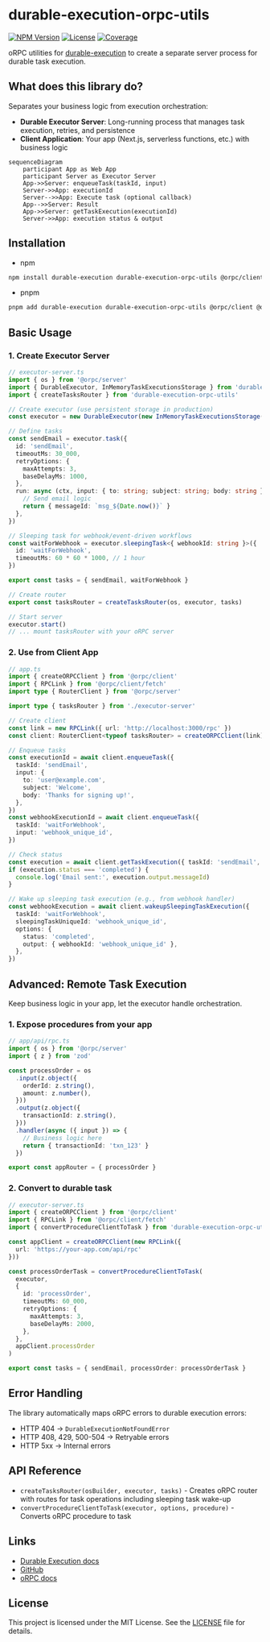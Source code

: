 # durable-execution-orpc-utils

[![NPM Version](https://img.shields.io/npm/v/durable-execution-orpc-utils)](https://www.npmjs.com/package/durable-execution-orpc-utils)
[![License](https://img.shields.io/npm/l/durable-execution-orpc-utils)](https://github.com/gpahal/durable-execution/blob/main/LICENSE)
[![Coverage](https://img.shields.io/codecov/c/github/gpahal/durable-execution/main?flag=durable-execution-orpc-utils)](https://codecov.io/gh/gpahal/durable-execution?flag=durable-execution-orpc-utils)

oRPC utilities for [durable-execution](https://gpahal.github.io/durable-execution) to create a
separate server process for durable task execution.

## What does this library do?

Separates your business logic from execution orchestration:

- **Durable Executor Server**: Long-running process that manages task execution, retries, and
  persistence
- **Client Application**: Your app (Next.js, serverless functions, etc.) with business logic

```mermaid
sequenceDiagram
    participant App as Web App
    participant Server as Executor Server
    App->>Server: enqueueTask(taskId, input)
    Server->>App: executionId
    Server-->>App: Execute task (optional callback)
    App-->>Server: Result
    App->>Server: getTaskExecution(executionId)
    Server->>App: execution status & output
```

## Installation

- npm

```bash
npm install durable-execution durable-execution-orpc-utils @orpc/client @orpc/contract @orpc/server
```

- pnpm

```bash
pnpm add durable-execution durable-execution-orpc-utils @orpc/client @orpc/contract @orpc/server
```

## Basic Usage

### 1. Create Executor Server

```ts
// executor-server.ts
import { os } from '@orpc/server'
import { DurableExecutor, InMemoryTaskExecutionsStorage } from 'durable-execution'
import { createTasksRouter } from 'durable-execution-orpc-utils'

// Create executor (use persistent storage in production)
const executor = new DurableExecutor(new InMemoryTaskExecutionsStorage())

// Define tasks
const sendEmail = executor.task({
  id: 'sendEmail',
  timeoutMs: 30_000,
  retryOptions: {
    maxAttempts: 3,
    baseDelayMs: 1000,
  },
  run: async (ctx, input: { to: string; subject: string; body: string }) => {
    // Send email logic
    return { messageId: `msg_${Date.now()}` }
  },
})

// Sleeping task for webhook/event-driven workflows
const waitForWebhook = executor.sleepingTask<{ webhookId: string }>({
  id: 'waitForWebhook',
  timeoutMs: 60 * 60 * 1000, // 1 hour
})

export const tasks = { sendEmail, waitForWebhook }

// Create router
export const tasksRouter = createTasksRouter(os, executor, tasks)

// Start server
executor.start()
// ... mount tasksRouter with your oRPC server
```

### 2. Use from Client App

```ts
// app.ts
import { createORPCClient } from '@orpc/client'
import { RPCLink } from '@orpc/client/fetch'
import type { RouterClient } from '@orpc/server'

import type { tasksRouter } from './executor-server'

// Create client
const link = new RPCLink({ url: 'http://localhost:3000/rpc' })
const client: RouterClient<typeof tasksRouter> = createORPCClient(link)

// Enqueue tasks
const executionId = await client.enqueueTask({
  taskId: 'sendEmail',
  input: {
    to: 'user@example.com',
    subject: 'Welcome',
    body: 'Thanks for signing up!',
  },
})
const webhookExecutionId = await client.enqueueTask({
  taskId: 'waitForWebhook',
  input: 'webhook_unique_id',
})

// Check status
const execution = await client.getTaskExecution({ taskId: 'sendEmail', executionId })
if (execution.status === 'completed') {
  console.log('Email sent:', execution.output.messageId)
}

// Wake up sleeping task execution (e.g., from webhook handler)
const webhookExecution = await client.wakeupSleepingTaskExecution({
  taskId: 'waitForWebhook',
  sleepingTaskUniqueId: 'webhook_unique_id',
  options: {
    status: 'completed',
    output: { webhookId: 'webhook_unique_id' },
  },
})
```

## Advanced: Remote Task Execution

Keep business logic in your app, let the executor handle orchestration.

### 1. Expose procedures from your app

```ts
// app/api/rpc.ts
import { os } from '@orpc/server'
import { z } from 'zod'

const processOrder = os
  .input(z.object({
    orderId: z.string(),
    amount: z.number(),
  }))
  .output(z.object({
    transactionId: z.string(),
  }))
  .handler(async ({ input }) => {
    // Business logic here
    return { transactionId: 'txn_123' }
  })

export const appRouter = { processOrder }
```

### 2. Convert to durable task

```ts
// executor-server.ts
import { createORPCClient } from '@orpc/client'
import { RPCLink } from '@orpc/client/fetch'
import { convertProcedureClientToTask } from 'durable-execution-orpc-utils'

const appClient = createORPCClient(new RPCLink({
  url: 'https://your-app.com/api/rpc'
}))

const processOrderTask = convertProcedureClientToTask(
  executor,
  {
    id: 'processOrder',
    timeoutMs: 60_000,
    retryOptions: {
      maxAttempts: 3,
      baseDelayMs: 2000,
    },
  },
  appClient.processOrder
)

export const tasks = { sendEmail, processOrder: processOrderTask }
```

## Error Handling

The library automatically maps oRPC errors to durable execution errors:

- HTTP 404 → `DurableExecutionNotFoundError`
- HTTP 408, 429, 500-504 → Retryable errors
- HTTP 5xx → Internal errors

## API Reference

- `createTasksRouter(osBuilder, executor, tasks)` - Creates oRPC router with routes for task
  operations including sleeping task wake-up
- `convertProcedureClientToTask(executor, options, procedure)` - Converts oRPC procedure to task

## Links

- [Durable Execution docs](https://gpahal.github.io/durable-execution)
- [GitHub](https://github.com/gpahal/durable-execution)
- [oRPC docs](https://orpc.unnoq.com/)

## License

This project is licensed under the MIT License. See the
[LICENSE](https://github.com/gpahal/durable-execution/blob/main/LICENSE) file for details.
